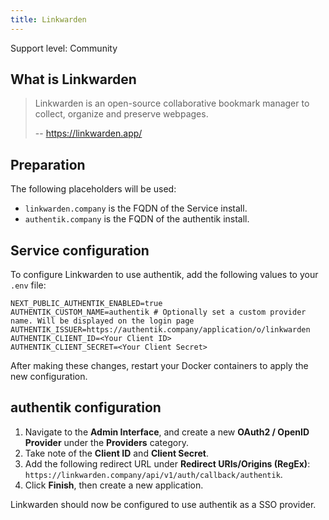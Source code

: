 ```yaml
---
title: Linkwarden
---
```


<span class="badge badge--secondary">Support level: Community</span>

## What is Linkwarden

> Linkwarden is an open-source collaborative bookmark manager to collect, organize and preserve webpages.
>
> -- https://linkwarden.app/

## Preparation

The following placeholders will be used:

-   `linkwarden.company` is the FQDN of the Service install.
-   `authentik.company` is the FQDN of the authentik install.

## Service configuration

To configure Linkwarden to use authentik, add the following values to your `.env` file:

```
NEXT_PUBLIC_AUTHENTIK_ENABLED=true
AUTHENTIK_CUSTOM_NAME=authentik # Optionally set a custom provider name. Will be displayed on the login page
AUTHENTIK_ISSUER=https://authentik.company/application/o/linkwarden
AUTHENTIK_CLIENT_ID=<Your Client ID>
AUTHENTIK_CLIENT_SECRET=<Your Client Secret>
```

After making these changes, restart your Docker containers to apply the new configuration.

## authentik configuration

1. Navigate to the **Admin Interface**, and create a new **OAuth2 / OpenID Provider** under the **Providers** category.
2. Take note of the **Client ID** and **Client Secret**.
3. Add the following redirect URL under **Redirect URIs/Origins (RegEx)**: `https://linkwarden.company/api/v1/auth/callback/authentik`.
4. Click **Finish**, then create a new application.

Linkwarden should now be configured to use authentik as a SSO provider.
